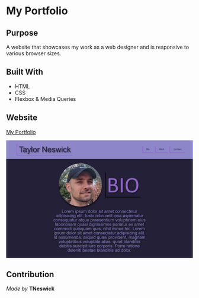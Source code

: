 # My Portfolio

## Purpose

A website that showcases my work as a web designer and is responsive to various browser sizes.

## Built With

- HTML
- CSS
- Flexbox & Media Queries

## Website

[My Portfolio](https://tneswick.github.io/My-Portfolio/)

![Screenshot of my Portfolio](https://raw.githubusercontent.com/Tneswick/My-Portfolio/main/My-Portfolio-Screenshot.png)

## Contribution

*Made by* **TNeswick**
